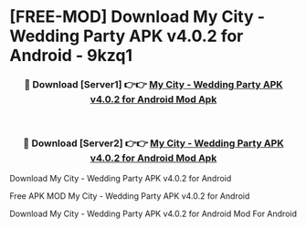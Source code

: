 # [FREE-MOD] Download My City - Wedding Party APK v4.0.2 for Android - 9kzq1


<div align="center">
<h3>🔴 Download [Server1] 👉👉 <a href="https://apk-comot.site?title=My_City_-_Wedding_Party_APK_v4.0.2_for_Android">My City - Wedding Party APK v4.0.2 for Android Mod Apk</a></h3><br>

<h3>🔴 Download [Server2] 👉👉 <a href="https://apk-comot.site?title=My_City_-_Wedding_Party_APK_v4.0.2_for_Android">My City - Wedding Party APK v4.0.2 for Android Mod Apk</a></h3>
</div>



Download My City - Wedding Party APK v4.0.2 for Android 

Free APK MOD My City - Wedding Party APK v4.0.2 for Android 

Download My City - Wedding Party APK v4.0.2 for Android Mod For Android
